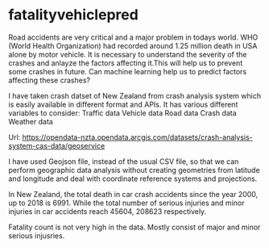 # fatalityvehiclepred

Road accidents are very critical and a major problem in todays world. WHO (World Health Organization) had recorded around 1.25 million death in USA alone by motor vehicle. It is necessary to understand the severity of the crashes and anlayze the factors affecting it.This will help us to prevent some crashes in future. Can machine learning help us to predict factors affecting these crashes?

I have taken crash datset of New Zealand from crash analysis system which is easily available in different format and APIs. It has various different variables to consider: Traffic data Vehicle data Road data Crash data Weather data

Url: https://opendata-nzta.opendata.arcgis.com/datasets/crash-analysis-system-cas-data/geoservice

I have used Geojson file, instead of the usual CSV file, so that we can perform geographic data analysis without creating geometries from latitude and longitude and deal with coordinate reference systems and projections.

In New Zealand, the total death in car crash accidents since the year 2000, up to 2018 is 6991. While the total number of serious injuries and minor injuries in car accidents reach 45604, 208623 respectively.

Fatality count is not very high in the data. Mostly consist of major and minor serious injusries.
